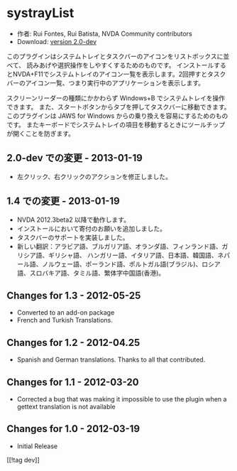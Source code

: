 # systrayList #

* 作者: Rui Fontes, Rui Batista, NVDA Community contributors
* Download: [version 2.0-dev][1]

このプラグインはシステムトレイとタスクバーのアイコンをリストボックスに並べて、
読みあげや選択操作をしやすくするためのものです。
インストールするとNVDA+F11でシステムトレイのアイコン一覧を表示します。2回押すとタスクバーのアイコン一覧、つまり実行中のアプリケーションを表示します。

スクリーンリーダーの種類にかかわらず Windows+B でシステムトレイを操作できます。
また、スタートボタンからタブを押してタスクバーに移動できます。
このプラグインは JAWS for Windows からの乗り換えを容易にするためのものです。
またキーボードでシステムトレイの項目を移動するときにツールチップが開くことを防ぎます。


## 2.0-dev での変更 - 2013-01-19 ##

* 左クリック、右クリックのアクションを修正しました。

## 1.4 での変更 - 2013-01-19 ##

* NVDA 2012.3beta2 以降で動作します。
* インストールにおいて寄付のお願いを追加しました。
* タスクバーのサポートを実装しました。
* 新しい翻訳：アラビア語、ブルガリア語、オランダ語、フィンランド語、ガリシア語、ギリシャ語、
  ハンガリー語、イタリア語、日本語、韓国語、ネパール語、ノルウェー語、ポーランド語、ポルトガル語(ブラジル)、ロシア語、スロバキア語、タミル語、繁体字中国語(香港)。

## Changes for 1.3 - 2012-05-25 ##

* Converted to an add-on package
* French and Turkish Translations.

## Changes for  1.2 - 2012-04.25 ##

* Spanish and German translations. Thanks to all that contributed.

## Changes for 1.1 - 2012-03-20 ##

* Corrected a bug that was making it impossible to use the plugin when a
  gettext translation is not available

## Changes for 1.0 - 2012-03-19 ##

* Initial Release

[[!tag dev]]

[1]: http://addons.nvda-project.org/files/get.php?file=st
